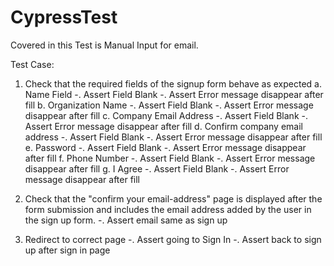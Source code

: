 # CypressTest

Covered in this Test is Manual Input for email.

Test Case:

1. Check that the required fields of the signup form behave as expected
  a. Name Field
    -. Assert Field Blank
    -. Assert Error message disappear after fill
  b. Organization Name
    -. Assert Field Blank
    -. Assert Error message disappear after fill
  c. Company Email Address
    -. Assert Field Blank
    -. Assert Error message disappear after fill
  d. Confirm company email address
    -. Assert Field Blank
    -. Assert Error message disappear after fill
  e. Password
    -. Assert Field Blank
    -. Assert Error message disappear after fill
  f. Phone Number
    -. Assert Field Blank
    -. Assert Error message disappear after fill
  g. I Agree
    -. Assert Field Blank
    -. Assert Error message disappear after fill
    
2. Check that the "confirm your email-address" page is displayed after the 
   form submission and includes the email address added by the user in the sign up form.
    -. Assert email same as sign up
    
3. Redirect to correct page
    -. Assert going to Sign In
    -. Assert back to sign up after sign in page
